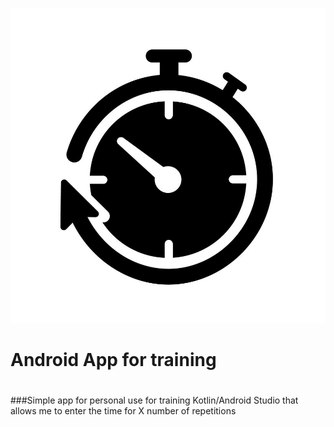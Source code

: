 ![alt text](https://github.com/fdrcbrbr/TrainingApp/blob/master/timer-icon-vector.jpg "Timer Logo")
#
# Android App for training
#
###Simple app for personal use for training Kotlin/Android Studio that allows me to enter the time for X number of repetitions
